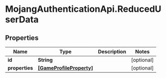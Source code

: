 # MojangAuthenticationApi.ReducedUserData

## Properties
Name | Type | Description | Notes
------------ | ------------- | ------------- | -------------
**id** | **String** |  | [optional] 
**properties** | [**[GameProfileProperty]**](GameProfileProperty.md) |  | [optional] 


